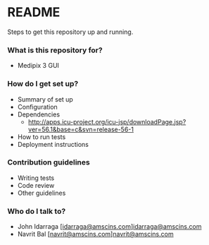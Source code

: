 # README #

Steps to get this repository up and running.

### What is this repository for? ###

* Medipix 3 GUI

### How do I get set up? ###

* Summary of set up
* Configuration
* Dependencies
    * http://apps.icu-project.org/icu-jsp/downloadPage.jsp?ver=56.1&base=c&svn=release-56-1
* How to run tests
* Deployment instructions

### Contribution guidelines ###

* Writing tests
* Code review
* Other guidelines

### Who do I talk to? ###

* John Idarraga [idarraga@amscins.com]idarraga@amscins.com
* Navrit Bal [navrit@amscins.com]navrit@amscins.com